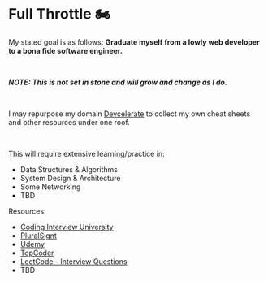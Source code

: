 # Full Throttle :motorcycle:

My stated goal is as follows: **Graduate myself from a lowly web developer to a bona fide software engineer.**

&nbsp;

**_NOTE: This is not set in stone and will grow and change as I do._**

&nbsp;

I may repurpose my domain [Devcelerate](https://devcelerate.io) to collect my own cheat sheets and other resources under one roof.

&nbsp;

This will require extensive learning/practice in:
* Data Structures & Algorithms
* System Design & Architecture
* Some Networking
* TBD

Resources:
* [Coding Interview University](https://github.com/jwasham/coding-interview-university)
* [PluralSignt](https://www.pluralsight.com/)
* [Udemy](https://www.udemy.com/)
* [TopCoder](https://www.topcoder.com/)
* [LeetCode - Interview Questions](https://leetcode.com/interview/)
* TBD
